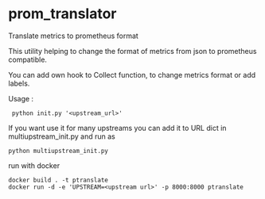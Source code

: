 # prom_translator
Translate metrics to prometheus format

This utility helping to change the format of metrics  from json to prometheus compatible. 

You can add own hook to Collect function, to change metrics format or add labels.

Usage :
```
 python init.py '<upstream_url>'
```
If you want use it for many upstreams you can add it to URL dict in multiupstream_init.py and run as 
```
python multiupstream_init.py
```


run with docker
```
docker build . -t ptranslate
docker run -d -e 'UPSTREAM=<upstream url>' -p 8000:8000 ptranslate
```



